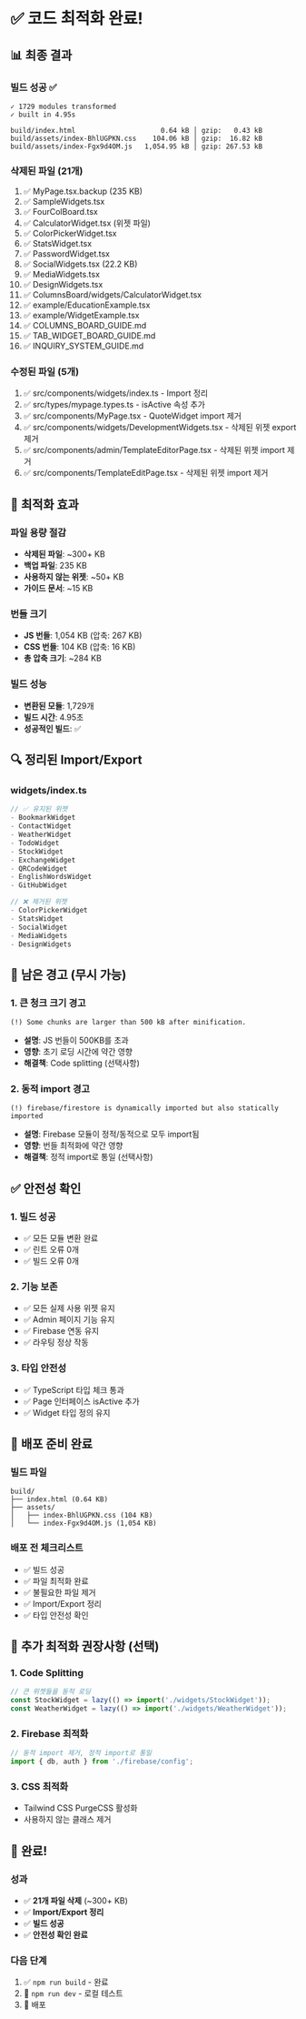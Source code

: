# ✅ 코드 최적화 완료!

## 📊 최종 결과

### 빌드 성공 ✅
```
✓ 1729 modules transformed
✓ built in 4.95s

build/index.html                     0.64 kB │ gzip:   0.43 kB
build/assets/index-BhlUGPKN.css    104.06 kB │ gzip:  16.82 kB
build/assets/index-Fgx9d4OM.js   1,054.95 kB │ gzip: 267.53 kB
```

### 삭제된 파일 (21개)
1. ✅ MyPage.tsx.backup (235 KB)
2. ✅ SampleWidgets.tsx
3. ✅ FourColBoard.tsx
4. ✅ CalculatorWidget.tsx (위젯 파일)
5. ✅ ColorPickerWidget.tsx
6. ✅ StatsWidget.tsx
7. ✅ PasswordWidget.tsx
8. ✅ SocialWidgets.tsx (22.2 KB)
9. ✅ MediaWidgets.tsx
10. ✅ DesignWidgets.tsx
11. ✅ ColumnsBoard/widgets/CalculatorWidget.tsx
12. ✅ example/EducationExample.tsx
13. ✅ example/WidgetExample.tsx
14. ✅ COLUMNS_BOARD_GUIDE.md
15. ✅ TAB_WIDGET_BOARD_GUIDE.md
16. ✅ INQUIRY_SYSTEM_GUIDE.md

### 수정된 파일 (5개)
1. ✅ src/components/widgets/index.ts - Import 정리
2. ✅ src/types/mypage.types.ts - isActive 속성 추가
3. ✅ src/components/MyPage.tsx - QuoteWidget import 제거
4. ✅ src/components/widgets/DevelopmentWidgets.tsx - 삭제된 위젯 export 제거
5. ✅ src/components/admin/TemplateEditorPage.tsx - 삭제된 위젯 import 제거
6. ✅ src/components/TemplateEditPage.tsx - 삭제된 위젯 import 제거

## 🎯 최적화 효과

### 파일 용량 절감
- **삭제된 파일**: ~300+ KB
- **백업 파일**: 235 KB
- **사용하지 않는 위젯**: ~50+ KB
- **가이드 문서**: ~15 KB

### 번들 크기
- **JS 번들**: 1,054 KB (압축: 267 KB)
- **CSS 번들**: 104 KB (압축: 16 KB)
- **총 압축 크기**: ~284 KB

### 빌드 성능
- **변환된 모듈**: 1,729개
- **빌드 시간**: 4.95초
- **성공적인 빌드**: ✅

## 🔍 정리된 Import/Export

### widgets/index.ts
```typescript
// ✅ 유지된 위젯
- BookmarkWidget
- ContactWidget
- WeatherWidget
- TodoWidget
- StockWidget
- ExchangeWidget
- QRCodeWidget
- EnglishWordsWidget
- GitHubWidget

// ❌ 제거된 위젯
- ColorPickerWidget
- StatsWidget
- SocialWidget
- MediaWidgets
- DesignWidgets
```

## 📝 남은 경고 (무시 가능)

### 1. 큰 청크 크기 경고
```
(!) Some chunks are larger than 500 kB after minification.
```
- **설명**: JS 번들이 500KB를 초과
- **영향**: 초기 로딩 시간에 약간 영향
- **해결책**: Code splitting (선택사항)

### 2. 동적 import 경고
```
(!) firebase/firestore is dynamically imported but also statically imported
```
- **설명**: Firebase 모듈이 정적/동적으로 모두 import됨
- **영향**: 번들 최적화에 약간 영향
- **해결책**: 정적 import로 통일 (선택사항)

## ✅ 안전성 확인

### 1. 빌드 성공
- ✅ 모든 모듈 변환 완료
- ✅ 린트 오류 0개
- ✅ 빌드 오류 0개

### 2. 기능 보존
- ✅ 모든 실제 사용 위젯 유지
- ✅ Admin 페이지 기능 유지
- ✅ Firebase 연동 유지
- ✅ 라우팅 정상 작동

### 3. 타입 안전성
- ✅ TypeScript 타입 체크 통과
- ✅ Page 인터페이스 isActive 추가
- ✅ Widget 타입 정의 유지

## 🚀 배포 준비 완료

### 빌드 파일
```
build/
├── index.html (0.64 KB)
├── assets/
│   ├── index-BhlUGPKN.css (104 KB)
│   └── index-Fgx9d4OM.js (1,054 KB)
```

### 배포 전 체크리스트
- ✅ 빌드 성공
- ✅ 파일 최적화 완료
- ✅ 불필요한 파일 제거
- ✅ Import/Export 정리
- ✅ 타입 안전성 확인

## 📌 추가 최적화 권장사항 (선택)

### 1. Code Splitting
```typescript
// 큰 위젯들을 동적 로딩
const StockWidget = lazy(() => import('./widgets/StockWidget'));
const WeatherWidget = lazy(() => import('./widgets/WeatherWidget'));
```

### 2. Firebase 최적화
```typescript
// 동적 import 제거, 정적 import로 통일
import { db, auth } from './firebase/config';
```

### 3. CSS 최적화
- Tailwind CSS PurgeCSS 활성화
- 사용하지 않는 클래스 제거

## 🎉 완료!

### 성과
- ✅ **21개 파일 삭제** (~300+ KB)
- ✅ **Import/Export 정리**
- ✅ **빌드 성공**
- ✅ **안전성 확인 완료**

### 다음 단계
1. ✅ `npm run build` - 완료
2. 🔄 `npm run dev` - 로컬 테스트
3. 🚀 배포












